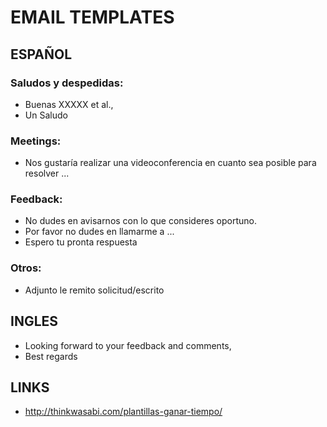 # EMAIL TEMPLATES


## ESPAÑOL

### Saludos y despedidas:

* Buenas XXXXX et al.,
* Un Saludo

### Meetings:

* Nos gustaría realizar una videoconferencia en cuanto sea posible para resolver ...

### Feedback:

* No dudes en avisarnos con lo que consideres oportuno.
* Por favor no dudes en llamarme a ...
* Espero tu pronta respuesta

### Otros:

* Adjunto le remito solicitud/escrito

## INGLES


* Looking forward to your feedback and comments,
* Best regards


## LINKS

* http://thinkwasabi.com/plantillas-ganar-tiempo/

